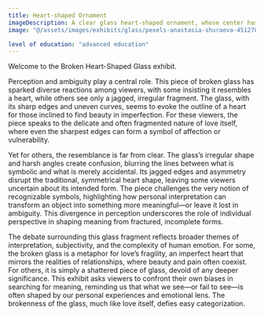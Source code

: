 ```yaml
---
title: Heart-shaped Ornament
imageDescription: A clear glass heart-shaped ornament, whose center has broken into several pieces lying next to it.
image: "@/assets/images/exhibits/glass/pexels-anastasia-shuraeva-4512789.jpg"

level of education: "advanced education"
---
```


Welcome to the Broken Heart-Shaped Glass exhibit.

Perception and ambiguity play a central role. This piece of broken glass has sparked diverse reactions among viewers, with some insisting it resembles a heart, while others see only a jagged, irregular fragment. The glass, with its sharp edges and uneven curves, seems to evoke the outline of a heart for those inclined to find beauty in imperfection. For these viewers, the piece speaks to the delicate and often fragmented nature of love itself, where even the sharpest edges can form a symbol of affection or vulnerability.

Yet for others, the resemblance is far from clear. The glass’s irregular shape and harsh angles create confusion, blurring the lines between what is symbolic and what is merely accidental. Its jagged edges and asymmetry disrupt the traditional, symmetrical heart shape, leaving some viewers uncertain about its intended form. The piece challenges the very notion of recognizable symbols, highlighting how personal interpretation can transform an object into something more meaningful—or leave it lost in ambiguity. This divergence in perception underscores the role of individual perspective in shaping meaning from fractured, incomplete forms.

The debate surrounding this glass fragment reflects broader themes of interpretation, subjectivity, and the complexity of human emotion. For some, the broken glass is a metaphor for love’s fragility, an imperfect heart that mirrors the realities of relationships, where beauty and pain often coexist. For others, it is simply a shattered piece of glass, devoid of any deeper significance. This exhibit asks viewers to confront their own biases in searching for meaning, reminding us that what we see—or fail to see—is often shaped by our personal experiences and emotional lens. The brokenness of the glass, much like love itself, defies easy categorization.
